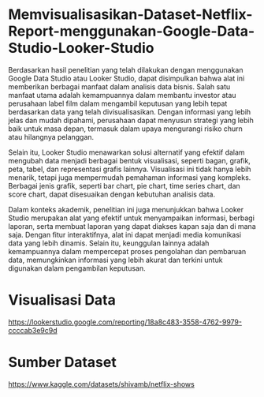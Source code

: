 # Memvisualisasikan-Dataset-Netflix-Report-menggunakan-Google-Data-Studio-Looker-Studio
Berdasarkan hasil penelitian yang telah dilakukan dengan menggunakan Google Data Studio atau Looker Studio, dapat disimpulkan bahwa alat ini memberikan berbagai manfaat dalam analisis data bisnis. Salah satu manfaat utama adalah kemampuannya dalam membantu investor atau perusahaan label film dalam mengambil keputusan yang lebih tepat berdasarkan data yang telah divisualisasikan. Dengan informasi yang lebih jelas dan mudah dipahami, perusahaan dapat menyusun strategi yang lebih baik untuk masa depan, termasuk dalam upaya mengurangi risiko churn atau hilangnya pelanggan.  

Selain itu, Looker Studio menawarkan solusi alternatif yang efektif dalam mengubah data menjadi berbagai bentuk visualisasi, seperti bagan, grafik, peta, tabel, dan representasi grafis lainnya. Visualisasi ini tidak hanya lebih menarik, tetapi juga mempermudah pemahaman informasi yang kompleks. Berbagai jenis grafik, seperti bar chart, pie chart, time series chart, dan score chart, dapat disesuaikan dengan kebutuhan analisis data.  

Dalam konteks akademik, penelitian ini juga menunjukkan bahwa Looker Studio merupakan alat yang efektif untuk menyampaikan informasi, berbagi laporan, serta membuat laporan yang dapat diakses kapan saja dan di mana saja. Dengan fitur interaktifnya, alat ini dapat menjadi media komunikasi data yang lebih dinamis. Selain itu, keunggulan lainnya adalah kemampuannya dalam mempercepat proses pengolahan dan pembaruan data, memungkinkan informasi yang lebih akurat dan terkini untuk digunakan dalam pengambilan keputusan.

# Visualisasi Data 
https://lookerstudio.google.com/reporting/18a8c483-3558-4762-9979-ccccab3e9c9d

# Sumber Dataset
https://www.kaggle.com/datasets/shivamb/netflix-shows 
